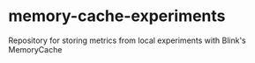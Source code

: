 # memory-cache-experiments
Repository for storing metrics from local experiments with Blink's MemoryCache
